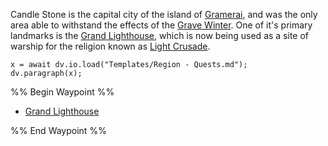 ---
---

Candle Stone is the capital city of the island of [Gramerai](../Gramerai.md), and was the only area able to withstand the effects of the [Grave Winter](../../../../../Events/Grave%20Winter.md). One of it's primary landmarks is the [Grand Lighthouse](Grand%20Lighthouse.md), which is now being used as a site of warship for the religion known as [Light Crusade](../../../../../Groups/Light%20Crusade.md).

````dataviewjs
x = await dv.io.load("Templates/Region - Quests.md");
dv.paragraph(x);
````

%% Begin Waypoint %%

* [Grand Lighthouse](Grand%20Lighthouse.md)

%% End Waypoint %%
